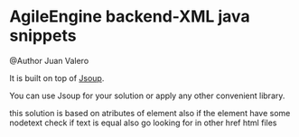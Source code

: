 # AgileEngine backend-XML java snippets

@Author Juan Valero

It is built on top of [Jsoup](https://jsoup.org/).

You can use Jsoup for your solution or apply any other convenient library. 

this solution is based on atributes of element also if the element have some nodetext check if text is equal also go looking for in other href html files
